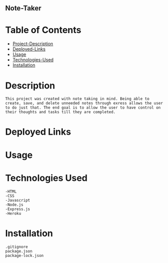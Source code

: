 ## Note-Taker

# Table of Contents
* [Project-Description](#description)
* [Deployed-Links](#deployed-links)
* [Usage](#usage)
* [Technologies-Used](#technologies-used)
* [Installation](#installation)
# Description

```
This project was created with note taking in mind. Being able to create, save, and delete unneeded notes through exress allows the user to do just that. The end goal is to allow the user to have control on their thoughts and tasks till they are completed.
```

# Deployed Links

# Usage

# Technologies Used

```
-HTML
-CSS
-Javascript
-Node.js
-Express.js
-Heroku
```

# Installation
```
.gitignore
package.json
package-lock.json
```